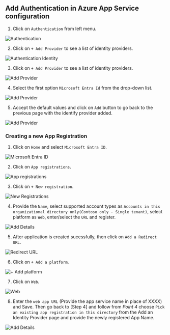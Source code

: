 ## Add Authentication in Azure App Service configuration
1. Click on `Authentication` from left menu.

  ![Authentication](Images/AppAuthentication.png)

2. Click on `+ Add Provider` to see a list of identity providers.

  ![Authentication Identity](Images/AppAuthenticationIdentity.png)

3. Click on `+ Add Provider` to see a list of identity providers.

  ![Add Provider](Images/AppAuthIdentityProvider.png)

4. Select the first option `Microsoft Entra Id` from the drop-down list.
 
 ![Add Provider](Images/AppAuthIdentityProviderAdd.png)

5. Accept the default values and click on `Add` button to go back to the previous page with the identify provider added.

 ![Add Provider](Images/AppAuthIdentityProviderAdded.png)

 ### Creating a new App Registration
1. Click on `Home` and select `Microsoft Entra ID`.

![Microsoft Entra ID](Images/MicrosoftEntraID.png)

2. Click on `App registrations`.

![App registrations](Images/Appregistrations.png)

3. Click on `+ New registration`.

![New Registrations](Images/NewRegistration.png)

4. Provide the `Name`, select supported account types as `Accounts in this organizational directory only(Contoso only - Single tenant)`, select platform as `Web`, enter/select the `URL` and register.

![Add Details](Images/AddDetails.png)

5. After application is created sucessfully, then click on `Add a Redirect URL`.

![Redirect URL](Images/AddRedirectURL.png)

6. Click on `+ Add a platform`.

![+ Add platform](Images/AddPlatform.png)

7. Click on `Web`.

![Web](Images/Web.png)

8. Enter the `web app URL` (Provide the app service name in place of XXXX) and Save. Then go back to [Step 4] and follow from _Point 4_ choose `Pick an existing app registration in this directory` from the Add an Identity Provider page and provide the newly registered App Name.

![Add Details](Images/WebAppURL.png)
